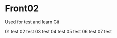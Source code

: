 # Front02
Used for test and learn Git


01 test
02 test
03 test
04 test
05 test
06 test
07 test
























































































































































